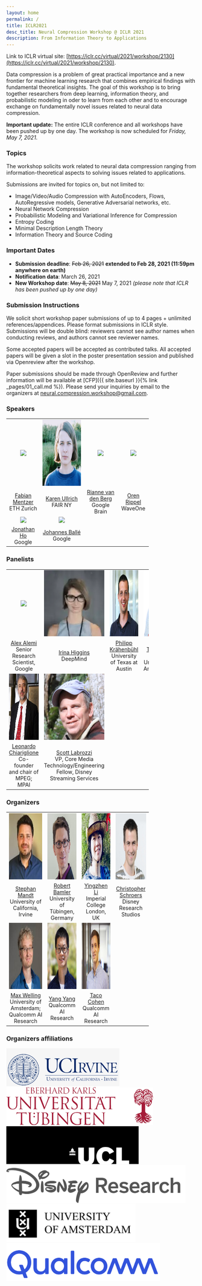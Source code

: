 ```yaml
---
layout: home
permalink: /
title: ICLR2021
desc_title: Neural Compression Workshop @ ICLR 2021
description: From Information Theory to Applications 
---
```


Link to ICLR virtual site: [https://iclr.cc/virtual/2021/workshop/2130](https://iclr.cc/virtual/2021/workshop/2130).

Data compression is a problem of great practical importance and a new frontier for machine learning research that combines empirical findings with fundamental theoretical insights. The goal of this workshop is to bring together researchers from deep learning, information theory, and probabilistic modeling in oder to learn from each other and to encourage exchange on fundamentally novel issues related to neural data compression.

**Important update:** The entire ICLR conference and all workshops have been pushed up by one day. The workshop is now scheduled for *Friday, May 7, 2021*.

### Topics

The workshop solicits work related to neural data compression ranging from information-theoretical aspects to solving issues related to applications.

Submissions are invited for topics on, but not limited to:

* Image/Video/Audio Compression with AutoEncoders, Flows, AutoRegressive models, Generative Adversarial networks, etc.
* Neural Network Compression
* Probabilistic Modeling and Variational Inference for Compression
* Entropy Coding
* Minimal Description Length Theory
* Information Theory and Source Coding

### Important Dates

* **Submission deadline**: <s>Feb 26, 2021</s> **extended to Feb 28, 2021 (11:59pm anywhere on earth)**
* **Notification data**: March 26, 2021
* **New Workshop date**: <s>May 8, 2021</s> May 7, 2021 *(please note that ICLR has been pushed up by one day)*

### Submission Instructions

We solicit short workshop paper submissions of up to 4 pages + unlimited references/appendices. Please format submissions in ICLR style. Submissions will be double blind: reviewers cannot see author names when conducting reviews, and authors cannot see reviewer names.

Some accepted papers will be accepted as contributed talks. All accepted papers will be given a slot in the poster presentation session and published via Openreview after the workshop.

Paper submissions should be made through OpenReview and further information will be available at [CFP]({{ site.baseurl }}{% link _pages/01_call.md %}). Please send your inquiries by email to the organizers at [neural.compression.workshop@gmail.com](mailto:neural.compression.workshop@gmail.com).



### Speakers 

<table style="width:75%">
  <tr>
    <td style="text-align:center"><img src="assets/img/speaker_fabian_mentzer.jpg" height="175"></td>
    <td style="text-align:center"><img src="assets/img/speaker_karen_ullrich.jpg" height="175"></td>
    <td style="text-align:center"><img src="assets/img/speaker_rianne_van_den_berg.png" height="175"></td>
    <td style="text-align:center"><img src="assets/img/speaker_oren_rippel.jpg" height="175"></td>
  </tr>
  <tr>
    <td style="text-align:center"><a href="https://fmentzer.github.io">Fabian Mentzer</a> <br> ETH Zurich</td>
    <td style="text-align:center"><a href="https://karenullrich.info">Karen Ullrich</a> <br>FAIR NY</td>
    <td style="text-align:center"><a href="https://riannevdberg.github.io">Rianne van den Berg</a> <br> Google Brain</td>
    <td style="text-align:center"><a href="https://www.orenrippel.com">Oren Rippel</a> <br> WaveOne</td>
  </tr>
  <tr>
    <td style="text-align:center"><img src="assets/img/speaker_jonathan_ho.png" height="175"></td>
    <td style="text-align:center"><img src="assets/img/speaker_johannes_balle.jpg" height="175"></td>
  </tr>
  <tr>
    <td style="text-align:center"><a href="http://www.jonathanho.me">Jonathan Ho</a> <br>  Google</td>
    <td style="text-align:center"><a href="https://balle.io">Johannes Ballé</a> <br> Google</td>
  </tr>
</table>

### Panelists

<table style="width:75%">
  <tr>
    <td style="text-align:center"><img src="assets/img/panel_alex_alemi.jpg" height="175"></td>
    <td style="text-align:center"><img src="assets/img/panel_irina_higgins.webp" height="175"></td>
    <td style="text-align:center"><img src="assets/img/panel_philipp_krahenbuhl.jpg" height="175"></td>
    <td style="text-align:center"><img src="assets/img/panel_jakub_tomczak.jpg" height="175"></td>
  </tr>
  <tr>
    <td style="text-align:center"><a href="https://www.alexalemi.com">Alex Alemi</a> <br> Senior Research Scientist, Google</td>
    <td style="text-align:center"><a href="https://uk.linkedin.com/in/irina-higgins-74455235">Irina Higgins</a> <br> DeepMind</td>
    <td style="text-align:center"><a href="https://www.philkr.net">Philipp Krähenbühl</a> <br>University of Texas at Austin</td>
    <td style="text-align:center"><a href="https://jmtomczak.github.io">Jakub Tomczak</a> <br>Vrije Universiteit Amsterdam</td>
  </tr>
  <tr>
    <td style="text-align:center"><img src="assets/img/panel_leonardo_chiariglione.jpg" height="175"></td>
    <td style="text-align:center"><img src="assets/img/panel_scott_labrozzi.jpg" height="175"></td>
  </tr>
  <tr>
    <td style="text-align:center"><a href="https://en.wikipedia.org/wiki/Leonardo_Chiariglione">Leonardo Chiariglione</a> <br>Co-founder and chair of MPEG; MPAI</td>
    <td style="text-align:center"><a href="https://www.linkedin.com/in/scottlabrozzi">Scott Labrozzi</a> <br> VP, Core Media Technology/Engineering Fellow, Disney Streaming Services</td>
  </tr>
</table>

### Organizers


<table style="width:75%">
  <tr>
    <td style="text-align:center"><img src="assets/img/organizer_stephan_mandt.jpg" height="175"></td>
    <td style="text-align:center"><img src="assets/img/organizer_robert_bamler.jpg" height="175"></td>
    <td style="text-align:center"><img src="assets/img/organizer_yingzhen_li.jpg" height="175"></td>
    <td style="text-align:center"><img src="assets/img/organizer_christopher_schroers.jpg" height="175"></td>
  </tr>
  <tr>
    <td style="text-align:center"><a href="http://www.stephanmandt.com">Stephan Mandt</a> <br> University of California, Irvine</td>
    <td style="text-align:center"><a href="https://robamler.github.io">Robert Bamler</a> <br> University of Tübingen, Germany</td>
    <td style="text-align:center"><a href="http://yingzhenli.net/home/en/">Yingzhen Li</a> <br> Imperial College London, UK</td>
    <td style="text-align:center"><a href="https://studios.disneyresearch.com/people/christopher-schroers/">Christopher Schroers</a> <br> Disney Research Studios</td>
  </tr>
  <tr>
    <td style="text-align:center"><img src="assets/img/organizer_max_welling.jpg" height="175"></td>
    <td style="text-align:center"><img src="assets/img/organizer_yang_yang.jpg" height="175"></td>
    <td style="text-align:center"><img src="assets/img/organizer_taco_cohen.jpg" height="175"></td>
  </tr>
  <tr>
    <td style="text-align:center"><a href="https://staff.fnwi.uva.nl/m.welling/">Max Welling</a> <br> University of Amsterdam; Qualcomm AI Research</td>
    <td style="text-align:center"><a href="https://yyang768osu.github.io">Yang Yang</a> <br> Qualcomm AI Research</td>
    <td style="text-align:center"><a href="https://tacocohen.wordpress.com">Taco Cohen</a> <br> Qualcomm AI Research</td>
  </tr>
</table>


### Organizers affiliations
<td style="text-align:center"><img src="assets/img/logo_uci.jpg" height="100"></td>
<br>

<td style="text-align:center"><img src="assets/img/logo_ut.png" height="100"></td>
<br>

<td style="text-align:center"><img src="assets/img/logo_ucl.jpg" height="100"></td>
<br>

<td style="text-align:center"><img src="assets/img/logo_disney.png" height="100"></td>
<br>

<td style="text-align:center"><img src="assets/img/logo_uva.png" height="100"></td>
<br>

<td style="text-align:center"><img src="assets/img/logo_qualcomm.png" height="100"></td>

